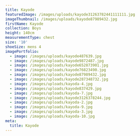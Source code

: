 ```yaml
---
title: Kayode
featuredImage: /images/uploads/kayode31263782441111111.jpg
imageThumbnail: /images/uploads/kayode87989432.jpg
firstName: Kayode
collection: Boys
height: 140cm
measurementType: chest
size: '10'
shoeSize: mens 4
imagePortfolio:
  - image: /images/uploads/kayode487639.jpg
  - image: /images/uploads/kayode9872487.jpg
  - image: /images/uploads/kayode652873901.jpg
  - image: /images/uploads/kayode76823490.jpg
  - image: /images/uploads/kayode87989432.jpg
  - image: /images/uploads/kayode287348732.jpg
  - image: /images/uploads/kayoda-4.jpg
  - image: /images/uploads/kayode837429.jpg
  - image: /images/uploads/kayoda-7.jpg
  - image: /images/uploads/kayode3126378244.jpg
  - image: /images/uploads/kayoda-2.jpg
  - image: /images/uploads/kayoda-9.jpg
  - image: /images/uploads/kayoda-3.jpg
  - image: /images/uploads/kayoda-10.jpg
meta:
  title: Kayode
---
```


